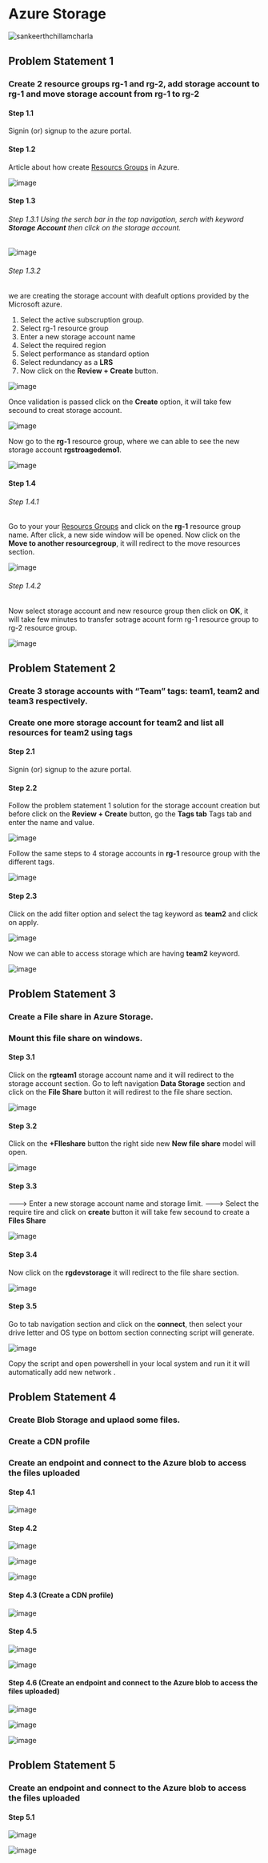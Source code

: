 # Azure Storage

![sankeerthchillamcharla](https://user-images.githubusercontent.com/46291282/124406189-39b8aa80-dd5e-11eb-84b8-1415be9fe855.png)

## Problem Statement 1 

### Create 2 resource groups rg-1 and rg-2,  add storage account to rg-1 and move storage account from rg-1 to rg-2

#### Step  1.1

Signin (or) signup to the azure portal. 

#### Step 1.2 

Article about how create [Resourcs Groups](https://github.com/Sankeerth-Chillamcharla/Azure/blob/bbeb34041af7f83c54136e01965d3dedee662aed/Resource%20Group/Readme.md) in Azure. 

![image](https://user-images.githubusercontent.com/46291282/123836140-fb1e8c80-d926-11eb-9bc9-db753aae2b7a.png)

#### Step 1.3

###### Step 1.3.1  Using the serch bar in the top navigation, serch with keyword **Storage Account** then click on the storage account.

![image](https://user-images.githubusercontent.com/46291282/123837580-a714a780-d928-11eb-91c5-4a102259215f.png)


###### Step 1.3.2

we are creating the storage account with deafult options provided by the Microsoft azure.

1. Select the active subscruption group.
2. Select rg-1 resource group
3. Enter a new storage account name
4. Select the required region
5. Select performance as standard option
6. Select redundancy as a **LRS**
7. Now click on the **Review + Create** button.


![image](https://user-images.githubusercontent.com/46291282/123838997-3ec6c580-d92a-11eb-9aeb-be5bc11ee5da.png)

Once validation is passed click on the **Create** option, it will take few secound to creat storage account. 

![image](https://user-images.githubusercontent.com/46291282/123839017-45553d00-d92a-11eb-8962-b35b7054df3b.png)


Now go to the **rg-1** resource group, where we can able to see the new storage account **rgstroagedemo1**.

![image](https://user-images.githubusercontent.com/46291282/123839156-6ddd3700-d92a-11eb-962e-dd57dedca93f.png)


#### Step 1.4

###### Step 1.4.1 

Go to your your  [Resourcs Groups](https://github.com/Sankeerth-Chillamcharla/Azure/blob/bbeb34041af7f83c54136e01965d3dedee662aed/Resource%20Group/Readme.md) and click on the **rg-1** resource group name. After click, a new side window will be opened. Now click on the **Move to another resourcegroup**, it will redirect to the move resources section.

![image](https://user-images.githubusercontent.com/46291282/123840354-d7aa1080-d92b-11eb-8cb9-98e0230e11bc.png)

###### Step 1.4.2 

Now select storage account and new resource group then click on **OK**, it will take few minutes to transfer sotrage acount form rg-1 resource group to rg-2 resource group.

![image](https://user-images.githubusercontent.com/46291282/123841386-1c827700-d92d-11eb-8eed-3e5e0f3ce947.png)


## Problem Statement 2 

###   Create 3 storage accounts with “Team” tags: team1, team2 and team3 respectively.
###   Create one more storage account for team2 and list all resources for team2 using tags

#### Step  2.1
Signin (or) signup to the azure portal. 

#### Step 2.2

Follow the problem statement 1 solution for the storage account creation but before click on the **Review + Create** button, 
go the **Tags tab** Tags tab and enter the name and value.

![image](https://user-images.githubusercontent.com/46291282/123843047-12fa0e80-d92f-11eb-8eaf-0014e39f9b90.png)

Follow the same steps to 4 storage accounts in **rg-1** resource group with the different tags. 

![image](https://user-images.githubusercontent.com/46291282/123844016-235eb900-d930-11eb-8d9a-a97db7800a95.png)

#### Step 2.3

Click on the add filter option and select the tag keyword as **team2** and click on apply. 

![image](https://user-images.githubusercontent.com/46291282/123844271-6e78cc00-d930-11eb-83fe-b493845b5a2b.png)

 Now we can able to access storage which are having **team2** keyword.
 
 ![image](https://user-images.githubusercontent.com/46291282/123845217-8bfa6580-d931-11eb-9d06-53a7782008ed.png)


## Problem Statement 3 

###  Create a File share in Azure Storage.
###  Mount this file share on windows.

#### Step 3.1 

Click on the **rgteam1** storage account name and it will redirect to the storage account section. 
Go to left navigation **Data Storage** section and click on the **File Share** button it will redirest to the file share section.

![image](https://user-images.githubusercontent.com/46291282/123891238-3e541c00-d976-11eb-9cbc-51a5b7bbba95.png)

#### Step 3.2

Click on the **+FIleshare** button the right side new **New file share** model will open. 

![image](https://user-images.githubusercontent.com/46291282/123891634-d3571500-d976-11eb-81f4-fa1b82e24142.png)

#### Step 3.3

---> Enter a new storage account name and storage limit.
---> Select the require tire and click on **create** button it will take few secound to create a **Files Share** 

![image](https://user-images.githubusercontent.com/46291282/123892212-c686f100-d977-11eb-9efd-fb27fab78369.png)

#### Step 3.4 

Now click on the **rgdevstorage** it will redirect to the file share section. 

![image](https://user-images.githubusercontent.com/46291282/123892422-2d0c0f00-d978-11eb-9c41-e4eb84fb734c.png)


#### Step 3.5 

Go to tab navigation section and click on the **connect**, then select your drive letter and OS type on bottom section connecting script will generate.

![image](https://user-images.githubusercontent.com/46291282/123892726-c0454480-d978-11eb-8b85-fef6622093a0.png)

Copy the script and open powershell in your local system and run it it will automatically add new network .

## Problem Statement 4

### Create Blob Storage and uplaod some files.
### Create a CDN profile
### Create an endpoint and connect to the Azure blob to access the files uploaded

#### Step 4.1 

![image](https://user-images.githubusercontent.com/46291282/124386634-f841e400-dcf8-11eb-88e6-922d3abbc793.png)


#### Step 4.2

![image](https://user-images.githubusercontent.com/46291282/124386652-06900000-dcf9-11eb-98d7-88aa4e90cbc8.png)


![image](https://user-images.githubusercontent.com/46291282/124386660-0d1e7780-dcf9-11eb-984f-b259dec82311.png)


![image](https://user-images.githubusercontent.com/46291282/124386874-06dccb00-dcfa-11eb-8aed-dac1e2ee9675.png)


#### Step 4.3 (Create a CDN profile) 

![image](https://user-images.githubusercontent.com/46291282/124386761-86b66580-dcf9-11eb-9cbc-290cb062d578.png)

#### Step 4.5

![image](https://user-images.githubusercontent.com/46291282/124386913-3986c380-dcfa-11eb-97fb-c378f7e23d5a.png)

![image](https://user-images.githubusercontent.com/46291282/124404769-f2301f80-dd59-11eb-9265-94d8d1034b64.png)

#### Step 4.6 (Create an endpoint and connect to the Azure blob to access the files uploaded) 

![image](https://user-images.githubusercontent.com/46291282/124406237-610f7780-dd5e-11eb-85a3-651460ce2290.png)

![image](https://user-images.githubusercontent.com/46291282/124405002-eb55dc80-dd5a-11eb-9468-f64069c9ed4b.png)

![image](https://user-images.githubusercontent.com/46291282/124405895-789a3080-dd5d-11eb-804a-e7d10820feef.png)


## Problem Statement 5

### Create an endpoint and connect to the Azure blob to access the files uploaded

#### Step 5.1

![image](https://user-images.githubusercontent.com/46291282/124406041-d62e7d00-dd5d-11eb-9919-775343f1a679.png)

![image](https://user-images.githubusercontent.com/46291282/124406081-ef372e00-dd5d-11eb-89fa-6d223bd46934.png)




